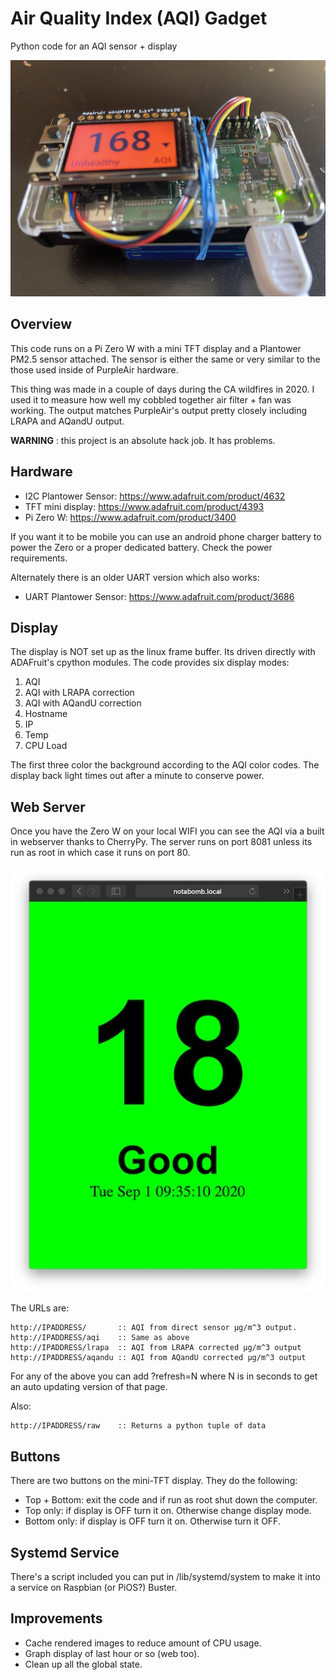 # Air Quality Index (AQI) Gadget
Python code for an AQI sensor + display

![POS AQI Gadget](aqi-gadget.jpg)

## Overview

This code runs on a Pi Zero W with a mini TFT display and a Plantower PM2.5
sensor attached. The sensor is either the same or very similar to the those
used inside of PurpleAir hardware. 

This thing was made in a couple of days during the CA wildfires in 2020. I
used it to measure how well my cobbled together air filter + fan was
working. The output matches PurpleAir's output pretty closely including
LRAPA and AQandU output. 

**WARNING** : this project is an absolute hack job. It has problems.

## Hardware

 * I2C Plantower Sensor: https://www.adafruit.com/product/4632
 * TFT mini display: https://www.adafruit.com/product/4393
 * Pi Zero W: https://www.adafruit.com/product/3400


If you want it to be mobile you can use an android phone charger battery to
power the Zero or a proper dedicated battery. Check the power requirements.

Alternately there is an older UART version which also works:

 * UART Plantower Sensor: https://www.adafruit.com/product/3686

## Display

The display is NOT set up as the linux frame buffer. Its driven directly
with ADAFruit's cpython modules. The code provides six display modes:

 1. AQI
 2. AQI with LRAPA correction
 3. AQI with AQandU correction
 4. Hostname 
 4. IP 
 5. Temp
 6. CPU Load

The first three color the background according to the AQI color codes. The
display back light times out after a minute to conserve power.

## Web Server

Once you have the Zero W on your local WIFI you can see the AQI via a built
in webserver thanks to CherryPy. The server runs on port 8081 unless its
run as root in which case it runs on port 80.

![Huge web socket driven SPA served up by Pi Zero](aqi-web.jpg)

The URLs are:

    http://IPADDRESS/       :: AQI from direct sensor µg/m^3 output.
    http://IPADDRESS/aqi    :: Same as above
    http://IPADDRESS/lrapa  :: AQI from LRAPA corrected µg/m^3 output
    http://IPADDRESS/aqandu :: AQI from AQandU corrected µg/m^3 output

For any of the above you can add ?refresh=N where N is in seconds to get an
auto updating version of that page.

Also:

    http://IPADDRESS/raw    :: Returns a python tuple of data

## Buttons

There are two buttons on the mini-TFT display. They do the following:

 * Top + Bottom: exit the code and if run as root shut down the computer.
 * Top only: if display is OFF turn it on. Otherwise change display mode.
 * Bottom only: if display is OFF turn it on. Otherwise turn it OFF.
 
## Systemd Service

There's a script included you can put in /lib/systemd/system to make it
into a service on Raspbian (or PiOS?) Buster.

## Improvements

 * Cache rendered images to reduce amount of CPU usage.
 * Graph display of last hour or so (web too).
 * Clean up all the global state.
